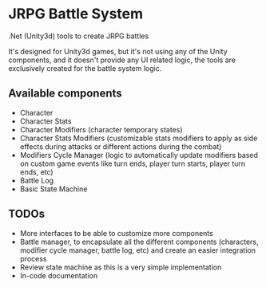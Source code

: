 # JRPG Battle System

.Net (Unity3d) tools to create JRPG battles

It's designed for Unity3d games, but it's not using any of the Unity components, and it doesn't provide any UI related logic, the tools are exclusively created for the battle system logic.

## Available components

* Character
* Character Stats
* Character Modifiers (character temporary states)
* Character Stats Modifiers (customizable stats modifiers to apply as side effects during attacks or different actions during the combat)
* Modifiers Cycle Manager (logic to automatically update modifiers based on custom game events like turn ends, player turn starts, player turn ends, etc)
* Battle Log
* Basic State Machine


## TODOs

* More interfaces to be able to customize more components
* Battle manager, to encapsulate all the different components (characters, modifier cycle manager, battle log, etc) and create an easier integration process
* Review state machine as this is a very simple implementation
* In-code documentation
